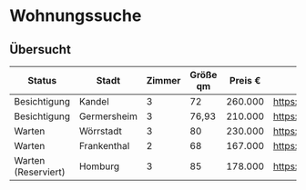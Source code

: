 # Wohnungssuche

## Übersucht

| Status              | Stadt       | Zimmer | Größe qm | Preis € | Link                                              | Details                                   |
| ------------------- | ----------- | ------ | -------- | ------- | ------------------------------------------------- | ----------------------------------------- |
| Besichtigung        | Kandel      | 3      | 72       | 260.000 | https://www.immobilienscout24.de/expose/159951987 | [Link](./Details/1-Kandel/README.md)      |
| Besichtigung        | Germersheim | 3      | 76,93    | 210.000 | https://www.immobilienscout24.de/expose/161002749 | [Link](./Details/2-Germersheim/README.md) |
| Warten              | Wörrstadt   | 3      | 80       | 230.000 | https://www.immobilienscout24.de/expose/160497887 | [Link](./Details/3-Woerrstadt/README.md)  |
| Warten              | Frankenthal | 2      | 68       | 167.000 | https://www.immobilienscout24.de/expose/159605423 | [Link](./Details/4-Frankenthal/README.md) |
| Warten (Reserviert) | Homburg     | 3      | 85       | 178.000 | https://www.immobilienscout24.de/expose/160209297 | [Link](./Details/5-Homburg/README.md)     |
